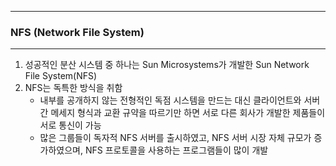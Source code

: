 -----
### NFS (Network File System)
-----
1. 성공적인 분산 시스템 중 하나는 Sun Microsystems가 개발한 Sun Network File System(NFS)
2. NFS는 독특한 방식을 취함
   - 내부를 공개하지 않는 전형적인 독점 시스템을 만드는 대신 클라이언트와 서버 간 메세지 형식과 교환 규약을 따르기만 하면 서로 다른 회사가 개발한 제품들이 서로 통신이 가능
   - 많은 그룹들이 독자적 NFS 서버를 출시하였고, NFS 서버 시장 자체 규모가 증가하였으며, NFS 프로토콜을 사용하는 프로그램들이 많이 개발
   
